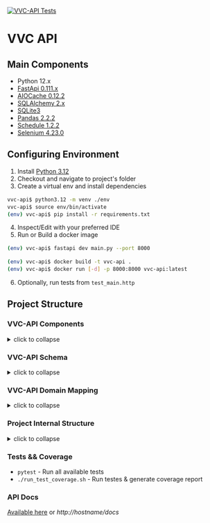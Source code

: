 [![VVC-API Tests](https://github.com/Sombra-MLET2/vvc-api/actions/workflows/vvc-api.yaml/badge.svg)](https://github.com/Sombra-MLET2/vvc-api/actions/workflows/vvc-api.yaml)

# VVC API

## Main Components

* Python 12.x
* [FastApi 0.111.x](https://fastapi.tiangolo.com/tutorial/)
* [AIOCache 0.12.2](https://pypi.org/project/aiocache/)
* [SQLAlchemy 2.x](https://docs.sqlalchemy.org/en/20/contents.html)
* [SQLite3](https://www.sqlite.org/index.html)
* [Pandas 2.2.2](https://pandas.pydata.org/)
* [Schedule 1.2.2](https://schedule.readthedocs.io/en/stable/index.html)
* [Selenium 4.23.0](https://selenium-python.readthedocs.io/)

## Configuring Environment

1. Install [Python 3.12](https://www.python.org/downloads/)
2. Checkout and navigate to project's folder
3. Create a virtual env and install dependencies
```bash
vvc-api$ python3.12 -m venv ./env
vvc-api$ source env/bin/activate
(env) vvc-api$ pip install -r requirements.txt
```
4. Inspect/Edit with your preferred IDE
5. Run or Build a docker image
```bash
(env) vvc-api$ fastapi dev main.py --port 8000
```
```bash
(env) vvc-api$ docker build -t vvc-api .
(env) vvc-api$ docker run [-d] -p 8000:8000 vvc-api:latest
```
6. Optionally, run tests from `test_main.http`

## Project Structure

### VVC-API Components
<details closed>
  <summary>click to collapse</summary>
    
![VVC Api Main Components](imgs/vvc-comps.png)

</details>

### VVC-API Schema
<details closed>
  <summary>click to collapse</summary>
    
![VVC DB Schema](imgs/vvc-schema.png)

</details>

### VVC-API Domain Mapping
<details closed>
  <summary>click to collapse</summary>
  
#### Production Domain
* **Embrapa Domain**: Produção
* **Data Categories**: N/A (Single CSV file)
* **Database Table**: productions
* The _Produção.csv_ file encompasses all production data without further categorization.


#### Processing Domain

**Embrapa Domain**: Processamento
* **Data Categories**: Viníferas, Americanas e híbridas, Uvas de mesa, Sem classificação
* **Database Table**: processing
* Has multiple CSV files (_ProcessaViniferas.csv, ProcessaAmericanas.csv, ProcessaMesa.csv, ProcessaSemclass.csv_) describing its categories.

#### Commercialization Domain

* **Embrapa Domain**: Comercialização
* **Data Categories**: N/A (Single CSV file)
* **Database Table**: sales
* The Comercio.csv file contains all commercialization data and will be mapped to the **sales** table.

#### Imports Domain

* **Embrapa Domain**: Importação
* **Data Categories**: Vinhos de mesa, Espumantes, Uvas frescas, Uvas passas, Suco de uva
* **Database Table**: imports
* The import data is categorized into multiple CSV files (ImpVinhos.csv, ImpEspumantes.csv, ImpFrescas.csv, ImpPassas.csv, ImpSuco.csv). 

#### Exports Domain

* **Embrapa Domain**: Exportação
* **Data Categories**: Vinhos de mesa, Espumantes, Uvas frescas, Suco de uva
* **Database Table**: exports
* Similar to the imports domain, exports data is categorized into multiple CSV files (with similar naming conventions also).

</details>

### Project Internal Structure

<details closed>
  <summary>click to collapse</summary>
    
```
├── appscheduler
├── dataprocessing – módulo de importação dos CSVs, responsável por gerenciar o processo e delegar para os parsers. 
├── Dockerfile
├── dtos
├── infra
    ├── cache
    ├── converter
    ├── database
    └── security
├── main.py
├── models
├── repositories
    ├── category_repository.py
    ├── exports_repository.py
    └── ... 
├── requirements.txt
├── routes
├── scraping
└── ucs
    ├── categories
    ├── imports
    └── token
    └── ...
```

* **appscheduler** - Scheduler logic & job setup to map and scrape [Embrapa](http://vitibrasil.cnpuv.embrapa.br/index.php?opcao=opt_01) csv datasets
* **Dockerfile** - Minimal configuration to build an image
* **infra** - Database, repositories and other infra-related scripts
* **models** - Core models of this API
* **requirements.txt** - Project dependencies - install them before running the project
* **routes** - FastAPI routes definition scripts
* **scraping** - Selenium/FF based scraping component 
* **ucs** - API use cases 

</details>

### Tests && Coverage

* `pytest` - Run all available tests
* `./run_test_coverage.sh` - Run testes & generate coverage report

### API Docs

[Available here](http://localhost:8000/docs) or _http://hostname/docs_

